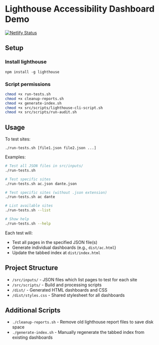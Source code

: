 # Lighthouse Accessibility Dashboard Demo

[![Netlify Status](https://api.netlify.com/api/v1/badges/260580f8-e801-48d5-a6e7-13b46ae89211/deploy-status)](https://app.netlify.com/sites/em-accessibility-dash/deploys)

## Setup

### Install lighthouse

`npm install -g lighthouse`

### Script permissions

```bash
chmod +x run-tests.sh
chmod +x cleanup-reports.sh
chmod +x generate-index.sh
chmod +x src/scripts/lighthouse-cli-script.sh 
chmod +x src/scripts/run-audit.sh
```

## Usage

To test sites:

`./run-tests.sh [file1.json file2.json ...]`

Examples:

```bash
# Test all JSON files in src/inputs/
./run-tests.sh

# Test specific sites
./run-tests.sh ac.json dante.json

# Test specific sites (without .json extension)
./run-tests.sh ac dante

# List available sites
./run-tests.sh --list

# Show help
./run-tests.sh --help
```

Each test will:
- Test all pages in the specified JSON file(s)
- Generate individual dashboards (e.g., `dist/ac.html`)
- Update the tabbed index at `dist/index.html`

## Project Structure

- `/src/inputs/` - JSON files which list pages to test for each site
- `/src/scripts/` - Build and processing scripts  
- `/dist/` - Generated HTML dashboards and CSS
- `/dist/styles.css` - Shared stylesheet for all dashboards

## Additional Scripts

- `./cleanup-reports.sh` - Remove old lighthouse report files to save disk space
- `./generate-index.sh` - Manually regenerate the tabbed index from existing dashboards